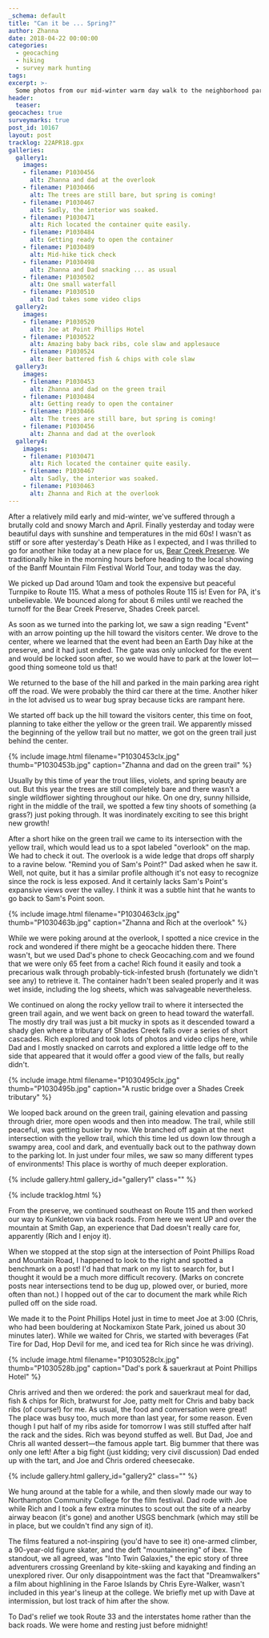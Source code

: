 ```yaml
---
_schema: default
title: "Can it be ... Spring?"
author: Zhanna
date: 2018-04-22 00:00:00
categories:
  - geocaching
  - hiking
  - survey mark hunting
tags:
excerpt: >-
  Some photos from our mid-winter warm day walk to the neighborhood park
header:
  teaser:
geocaches: true
surveymarks: true
post_id: 10167
layout: post
tracklog: 22APR18.gpx
galleries:
  gallery1:
    images:
    - filename: P1030456
      alt: Zhanna and dad at the overlook
    - filename: P1030466
      alt: The trees are still bare, but spring is coming!
    - filename: P1030467
      alt: Sadly, the interior was soaked.
    - filename: P1030471
      alt: Rich located the container quite easily.
    - filename: P1030484
      alt: Getting ready to open the container
    - filename: P1030489
      alt: Mid-hike tick check
    - filename: P1030498
      alt: Zhanna and Dad snacking ... as usual
    - filename: P1030502
      alt: One small waterfall
    - filename: P1030510
      alt: Dad takes some video clips
  gallery2:
    images:    
    - filename: P1030520
      alt: Joe at Point Phillips Hotel
    - filename: P1030522
      alt: Amazing baby back ribs, cole slaw and applesauce
    - filename: P1030524
      alt: Beer battered fish & chips with cole slaw   
  gallery3:
    images:    
    - filename: P1030453
      alt: Zhanna and dad on the green trail
    - filename: P1030484
      alt: Getting ready to open the container
    - filename: P1030466
      alt: The trees are still bare, but spring is coming! 
    - filename: P1030456
      alt: Zhanna and dad at the overlook    
  gallery4:
    images:    
    - filename: P1030471
      alt: Rich located the container quite easily.
    - filename: P1030467
      alt: Sadly, the interior was soaked.
    - filename: P1030463
      alt: Zhanna and Rich at the overlook                               
---
```


After a relatively mild early and mid-winter, we've suffered through a brutally cold and snowy March and April. Finally yesterday and today were beautiful days with sunshine and temperatures in the mid 60s! I wasn't as stiff or sore after yesterday's Death Hike as I expected, and I was thrilled to go for another hike today at a new place for us, [Bear Creek Preserve](https://natlands.org/bear-creek-preserve/). We traditionally hike in the morning hours before heading to the local showing of the Banff Mountain Film Festival World Tour, and today was the day.

We picked up Dad around 10am and took the expensive but peaceful Turnpike to Route 115. What a mess of potholes Route 115 is! Even for PA, it's unbelievable. We bounced along for about 6 miles until we reached the turnoff for the Bear Creek Preserve, Shades Creek parcel.

As soon as we turned into the parking lot, we saw a sign reading "Event" with an arrow pointing up the hill toward the visitors center. We drove to the center, where we learned that the event had been an Earth Day hike at the preserve, and it had just ended. The gate was only unlocked for the event and would be locked soon after, so we would have to park at the lower lot—good thing someone told us that! 

We returned to the base of the hill and parked in the main parking area right off the road. We were probably the third car there at the time. Another hiker in the lot advised us to wear bug spray because ticks are rampant here. 

We started off back up the hill toward the visitors center, this time on foot, planning to take either the yellow or the green trail. We apparently missed the beginning of the yellow trail but no matter, we got on the green trail just behind the center. 

{% include image.html filename="P1030453clx.jpg" thumb="P1030453b.jpg" caption="Zhanna and dad on the green trail" %}

Usually by this time of year the trout lilies, violets, and spring beauty are out. But this year the trees are still completely bare and there wasn't a single wildflower sighting throughout our hike. On one dry, sunny hillside, right in the middle of the trail, we spotted a few tiny shoots of something (a grass?) just poking through. It was inordinately exciting to see this bright new growth!

After a short hike on the green trail we came to its intersection with the yellow trail, which would lead us to a spot labeled "overlook" on the map. We had to check it out. The overlook is a wide ledge that drops off sharply to a ravine below. "Remind you of Sam's Point?" Dad asked when he saw it. Well, not quite, but it has a similar profile although it's not easy to recognize since the rock is less exposed. And it certainly lacks Sam's Point's expansive views over the valley. I think it was a subtle hint that he wants to go back to Sam's Point soon.

{% include image.html filename="P1030463clx.jpg" thumb="P1030463b.jpg" caption="Zhanna and Rich at the overlook" %}

While we were poking around at the overlook, I spotted a nice crevice in the rock and wondered if there might be a geocache hidden there. There wasn't, but we used Dad's phone to check Geocaching.com and we found that we were only 65 feet from a cache! Rich found it easily and took a precarious walk through probably-tick-infested brush (fortunately we didn't see any) to retrieve it. The container hadn't been sealed properly and it was wet inside, including the log sheets, which was salvageable nevertheless. 

We continued on along the rocky yellow trail to where it intersected the green trail again, and we went back on green to head toward the waterfall. The mostly dry trail was just a bit mucky in spots as it descended toward a shady glen where a tributary of Shades Creek falls over a series of short cascades. Rich explored and took lots of photos and video clips here, while Dad and I mostly snacked on carrots and explored a little ledge off to the side that appeared that it would offer a good view of the falls, but really didn't.

{% include image.html filename="P1030495clx.jpg" thumb="P1030495b.jpg" caption="A rustic bridge over a Shades Creek tributary" %}

We looped back around on the green trail, gaining elevation and passing through drier, more open woods and then into meadow. The trail, while still peaceful, was getting busier by now. <!-- Remember people passing us who asked if we had seen a woman with a 3-legged dog. She had dropped her phone and they had it. Dad saw her back at the parking lot.--> We branched off again at the next intersection with the yellow trail, which this time led us down low through a swampy area, cool and dark, and eventually back out to the pathway down to the parking lot. In just under four miles, we saw so many different types of environments! This place is worthy of much deeper exploration.

{% include gallery.html gallery_id="gallery1" class="" %}

{% include tracklog.html %}

From the preserve, we continued southeast on Route 115 and then worked our way to Kunkletown via back roads. From here we went UP and over the mountain at Smith Gap, an experience that Dad doesn't really care for, apparently (Rich and I enjoy it). 

When we stopped at the stop sign at the intersection of Point Phillips Road and Mountain Road, I happened to look to the right and spotted a benchmark on a post! I'd had that mark on my list to search for, but I thought it would be a much more difficult recovery. (Marks on concrete posts near intersections tend to be dug up, plowed over, or buried, more often than not.) I hopped out of the car to document the mark while Rich pulled off on the side road. 

We made it to the Point Phillips Hotel just in time to meet Joe at 3:00 (Chris, who had been bouldering at Nockamixon State Park, joined us about 30 minutes later). While we waited for Chris, we started with beverages (Fat Tire for Dad, Hop Devil for me, and iced tea for Rich since he was driving). 

{% include image.html filename="P1030528clx.jpg" thumb="P1030528b.jpg" caption="Dad's pork & sauerkraut at Point Phillips Hotel" %} 

Chris arrived and then we ordered: the pork and sauerkraut meal for dad, fish & chips for Rich, bratwurst for Joe, patty melt for Chris and baby back ribs (of course!) for me. As usual, the food and conversation were great! The place was busy too, much more than last year, for some reason. Even though I put half of my ribs aside for tomorrow I was still stuffed after half the rack and the sides. Rich was beyond stuffed as well.  But Dad, Joe and Chris all wanted dessert—the famous apple tart. Big bummer that there was only one left!  After a big fight (just kidding; very civil discussion) Dad ended up with the tart, and Joe and Chris ordered cheesecake.

{% include gallery.html gallery_id="gallery2" class="" %}

We hung around at the table for a while, and then slowly made our way to Northampton Community College for the film festival. Dad rode with Joe while Rich and I took a few extra minutes to scout out the site of a nearby airway beacon (it's gone) and another USGS benchmark (which may still be in place, but we couldn't find any sign of it).

The films featured a not-inspiring (you'd have to see it) one-armed climber, a 90-year-old figure skater, and the deft "mountaineering" of ibex. The standout, we all agreed, was "Into Twin Galaxies," the epic story of three adventurers crossing Greenland by kite-skiing and kayaking and finding an unexplored river. Our only disappointment was the fact that "Dreamwalkers" a film about highlining in the Faroe Islands by Chris Eyre-Walker, wasn't included in this year's lineup at the college. We briefly met up with Dave at intermission, but lost track of him after the show. 

To Dad's relief we took Route 33 and the interstates home rather than the back roads. We were home and resting just before midnight!
